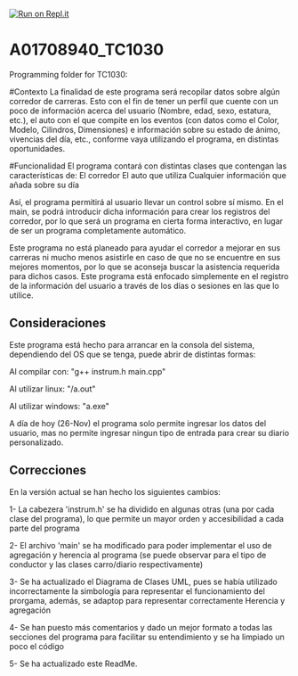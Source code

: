 [![Run on Repl.it](https://repl.it/badge/github/Ian326/A01708940_TC1030)](https://repl.it/github/Ian326/A01708940_TC1030)
# A01708940_TC1030
Programming folder for TC1030:

#Contexto
La finalidad de este programa será recopilar datos sobre algún corredor de carreras. Esto con el fin de tener un perfil que cuente con un poco de información acerca del usuario (Nombre, edad, sexo, estatura, etc.), el auto con el que compite en los eventos (con datos como el Color, Modelo, Cilindros, Dimensiones) e información sobre su estado de ánimo, vivencias del día, etc., conforme vaya utilizando el programa, en distintas oportunidades.

#Funcionalidad
El programa contará con distintas clases que contengan las características de:
  El corredor
  El auto que utiliza
  Cualquier información que añada sobre su día

Así, el programa permitirá al usuario llevar un control sobre sí mismo. En el main, se podrá introducir dicha información para crear los registros del corredor, por lo que será un programa en cierta forma interactivo, en lugar de ser un programa completamente automático.

Este programa no está planeado para ayudar el corredor a mejorar en sus carreras ni mucho menos asistirle en caso de que no se encuentre en sus mejores momentos, por lo que se aconseja buscar la asistencia requerida para dichos casos. Este programa está enfocado simplemente en el registro de la información del usuario a través de los días o sesiones en las que lo utilice.

## Consideraciones
Este programa está hecho para arrancar en la consola del sistema, dependiendo del OS que se tenga, puede abrir de distintas formas:

Al compilar con:
    "g++ instrum.h main.cpp"

Al utilizar linux:
      "/a.out"

Al utilizar windows:
      "a.exe"
      
A día de hoy (26-Nov) el programa solo permite ingresar los datos del usuario, mas no permite ingresar ningun tipo de entrada para crear su diario personalizado.

## Correcciones
En la versión actual se han hecho los siguientes cambios:

1- La cabezera 'instrum.h' se ha dividido en algunas otras (una por cada clase del programa), lo que permite un mayor orden y accesibilidad a cada parte del programa

2- El archivo 'main' se ha modificado para poder implementar el uso de agregación y herencia al programa (se puede observar para el tipo de conductor y las clases carro/diario respectivamente)

3- Se ha actualizado el Diagrama de Clases UML, pues se había utilizado incorrectamente la simbología para representar el funcionamiento del prorgama, además, se adaptop para representar correctamente Herencia y agregación

4- Se han puesto más comentarios y dado un mejor formato a todas las secciones del programa para facilitar su entendimiento y se ha limpiado un poco el código

5- Se ha actualizado este ReadMe.
